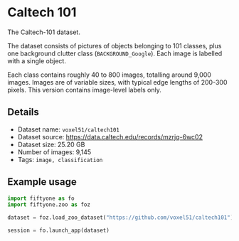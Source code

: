 # Caltech 101

The Caltech-101 dataset.

The dataset consists of pictures of objects belonging to 101 classes, plus one
background clutter class (``BACKGROUND_Google``). Each image is labelled with a
single object.

Each class contains roughly 40 to 800 images, totalling around 9,000 images.
Images are of variable sizes, with typical edge lengths of 200-300 pixels.
This version contains image-level labels only.

## Details

-   Dataset name: ``voxel51/caltech101``
-   Dataset source: https://data.caltech.edu/records/mzrjq-6wc02
-   Dataset size: 25.20 GB
-   Number of images: 9,145
-   Tags: ``image, classification``

## Example usage

```py
import fiftyone as fo
import fiftyone.zoo as foz

dataset = foz.load_zoo_dataset("https://github.com/voxel51/caltech101")

session = fo.launch_app(dataset)
```
